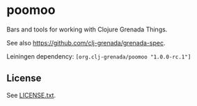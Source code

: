 # poomoo

Bars and tools for working with Clojure Grenada Things.

See also https://github.com/clj-grenada/grenada-spec.

Leiningen dependency: `[org.clj-grenada/poomoo "1.0.0-rc.1"]`

## License

See [LICENSE.txt](LICENSE.txt).
